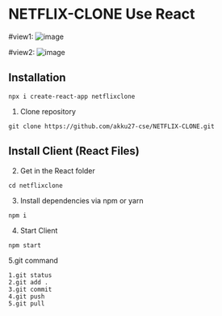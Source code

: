 # NETFLIX-CLONE Use React
#view1:
![image](https://github.com/akku27-cse/NETFLIX-CLONE/assets/115920400/83fd6d34-f89c-4e5d-8479-2798115eab17)


#view2:
![image](https://github.com/akku27-cse/NETFLIX-CLONE/assets/115920400/a1d12e46-d5a3-4732-ad58-54f975a61b0d)
## Installation
```shell
npx i create-react-app netflixclone
```
1. Clone repository

```shell
git clone https://github.com/akku27-cse/NETFLIX-CLONE.git
```

## Install Client (React Files)

2. Get in the React folder

```shell
cd netflixclone
```

3. Install dependencies via npm or yarn

```shell
npm i
```

4. Start Client

```shell
npm start
```
5.git command
```shell
1.git status
2.git add .
3.git commit
4.git push
5.git pull
```








